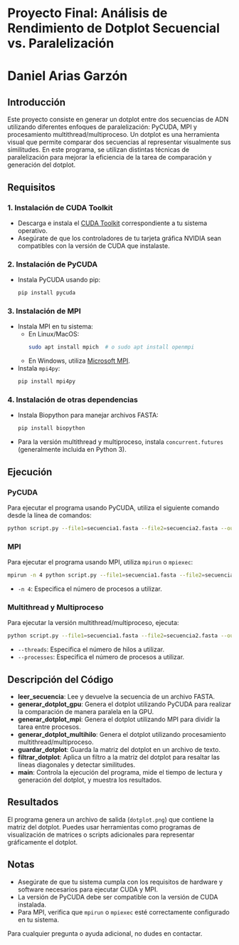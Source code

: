 # Proyecto Final: Análisis de Rendimiento de Dotplot Secuencial vs. Paralelización 
# Daniel Arias Garzón

## Introducción
Este proyecto consiste en generar un dotplot entre dos secuencias de ADN utilizando diferentes enfoques de paralelización: PyCUDA, MPI y procesamiento multithread/multiproceso. Un dotplot es una herramienta visual que permite comparar dos secuencias al representar visualmente sus similitudes. En este programa, se utilizan distintas técnicas de paralelización para mejorar la eficiencia de la tarea de comparación y generación del dotplot.

## Requisitos

### 1. Instalación de CUDA Toolkit
- Descarga e instala el [CUDA Toolkit](https://developer.nvidia.com/cuda-downloads) correspondiente a tu sistema operativo.
- Asegúrate de que los controladores de tu tarjeta gráfica NVIDIA sean compatibles con la versión de CUDA que instalaste.

### 2. Instalación de PyCUDA
- Instala PyCUDA usando pip:
  ```bash
  pip install pycuda
  ```

### 3. Instalación de MPI
- Instala MPI en tu sistema:
  - En Linux/MacOS:
    ```bash
    sudo apt install mpich  # o sudo apt install openmpi
    ```
  - En Windows, utiliza [Microsoft MPI](https://learn.microsoft.com/en-us/message-passing-interface/microsoft-mpi).
- Instala `mpi4py`:
  ```bash
  pip install mpi4py
  ```

### 4. Instalación de otras dependencias
- Instala Biopython para manejar archivos FASTA:
  ```bash
  pip install biopython
  ```
- Para la versión multithread y multiproceso, instala `concurrent.futures` (generalmente incluida en Python 3).

## Ejecución
### PyCUDA
Para ejecutar el programa usando PyCUDA, utiliza el siguiente comando desde la línea de comandos:

```bash
python script.py --file1=secuencia1.fasta --file2=secuencia2.fasta --output=dotplot.txt
```

### MPI
Para ejecutar el programa usando MPI, utiliza `mpirun` o `mpiexec`:

```bash
mpirun -n 4 python script.py --file1=secuencia1.fasta --file2=secuencia2.fasta --output=dotplot.txt
```

- `-n 4`: Especifica el número de procesos a utilizar.

### Multithread y Multiproceso
Para ejecutar la versión multithread/multiproceso, ejecuta:

```bash
python script.py --file1=secuencia1.fasta --file2=secuencia2.fasta --output=dotplot.txt --threads=4
```

- `--threads`: Especifica el número de hilos a utilizar.
- `--processes`: Especifica el número de procesos a utilizar.

## Descripción del Código
- **leer_secuencia**: Lee y devuelve la secuencia de un archivo FASTA.
- **generar_dotplot_gpu**: Genera el dotplot utilizando PyCUDA para realizar la comparación de manera paralela en la GPU.
- **generar_dotplot_mpi**: Genera el dotplot utilizando MPI para dividir la tarea entre procesos.
- **generar_dotplot_multihilo**: Genera el dotplot utilizando procesamiento multithread/multiproceso.
- **guardar_dotplot**: Guarda la matriz del dotplot en un archivo de texto.
- **filtrar_dotplot**: Aplica un filtro a la matriz del dotplot para resaltar las líneas diagonales y detectar similitudes.
- **main**: Controla la ejecución del programa, mide el tiempo de lectura y generación del dotplot, y muestra los resultados.

## Resultados
El programa genera un archivo de salida (`dotplot.png`) que contiene la matriz del dotplot. Puedes usar herramientas como programas de visualización de matrices o scripts adicionales para representar gráficamente el dotplot.

## Notas
- Asegúrate de que tu sistema cumpla con los requisitos de hardware y software necesarios para ejecutar CUDA y MPI.
- La versión de PyCUDA debe ser compatible con la versión de CUDA instalada.
- Para MPI, verifica que `mpirun` o `mpiexec` esté correctamente configurado en tu sistema.

Para cualquier pregunta o ayuda adicional, no dudes en contactar.

